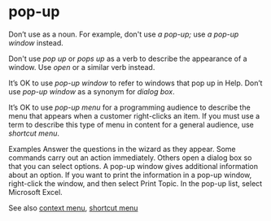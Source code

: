 ﻿# pop-up

Don’t use as a noun. For example, don't use *a pop-up;* use *a pop-up window* instead.

Don't use *pop up* or *pops up* as a verb to describe the appearance of a window. Use *open* or a similar verb instead. 

It’s OK to use *pop-up window* to refer to windows that pop up in Help. Don’t use *pop-up window* as a synonym for *dialog box*.

It’s OK to use
*pop-up menu* for a programming audience to describe the menu that appears when a customer right-clicks an item. If you must use a term to describe this type of menu in content for a general audience, use *shortcut menu*.

Examples
Answer the questions in the wizard as they appear. 
Some commands carry out an action immediately. Others open a dialog box so that you can select options. 
A pop-up window gives additional information about an option. 
If you want to print the information in a pop-up window, right-click the window, and then select Print Topic.
In the pop-up list, select Microsoft Excel.

See also [context menu](/style-guide/a-z-word-list-term-collections/c/context-menu), [shortcut menu](/style-guide/a-z-word-list-term-collections/s/shortcut-shortcut-menu)
